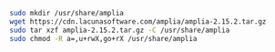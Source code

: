 ﻿```sh
sudo mkdir /usr/share/amplia
wget https://cdn.lacunasoftware.com/amplia/amplia-2.15.2.tar.gz
sudo tar xzf amplia-2.15.2.tar.gz -C /usr/share/amplia
sudo chmod -R a=,u+rwX,go+rX /usr/share/amplia
```
